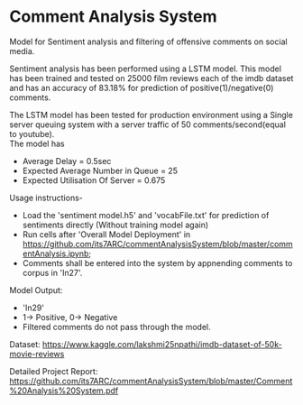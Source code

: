 # Comment Analysis System
Model for Sentiment analysis and filtering of offensive comments on social media.

Sentiment analysis has been performed using a LSTM model. This model has been trained and tested on 25000 film reviews each of the imdb dataset and has an accuracy of 83.18% for prediction of positive(1)/negative(0) comments.


The LSTM model has been tested for production environment using a Single server queuing system with a server traffic of 50 comments/second(equal to youtube).   
The model has
- Average Delay = 0.5sec
- Expected Average Number in Queue = 25
- Expected Utilisation Of Server = 0.675

Usage instructions-
- Load the 'sentiment model.h5' and 'vocabFile.txt' for prediction of sentiments directly (Without training model again)
- Run cells after 'Overall Model Deployment' in https://github.com/its7ARC/commentAnalysisSystem/blob/master/commentAnalysis.ipynb; 
- Comments shall be entered into the system by appnending comments to corpus in 'In27'. 

Model Output: 
- 'In29' 
- 1-> Positive, 0-> Negative
- Filtered comments do not pass through the model.

Dataset: https://www.kaggle.com/lakshmi25npathi/imdb-dataset-of-50k-movie-reviews

Detailed Project Report: https://github.com/its7ARC/commentAnalysisSystem/blob/master/Comment%20Analysis%20System.pdf

